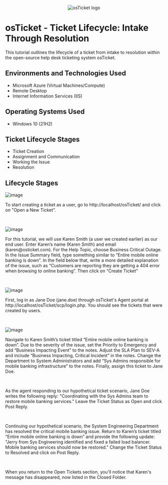 <p align="center">
<img src="https://i.imgur.com/Clzj7Xs.png" alt="osTicket logo"/>
</p>

<h1>osTicket - Ticket Lifecycle: Intake Through Resolution</h1>
This tutorial outlines the lifecycle of a ticket from intake to resolution within the open-source help desk ticketing system osTicket.<br />


<h2>Environments and Technologies Used</h2>

- Microsoft Azure (Virtual Machines/Compute)
- Remote Desktop
- Internet Information Services (IIS)

<h2>Operating Systems Used </h2>

- Windows 10</b> (21H2)

<h2>Ticket Lifecycle Stages</h2>

- Ticket Creation
- Assignment and Communication
- Working the Issue
- Resolution

<h2>Lifecycle Stages</h2>


![image](https://github.com/jamstylr/ticket-lifecycle/assets/159660523/dde4c020-5203-43a5-bbb3-61b53ecfe86e)
<p>
To start creating a ticket as a user, go to http://localhost/osTicket/ and click on "Open a New Ticket”.
</p>
<br />

![image](https://github.com/jamstylr/ticket-lifecycle/assets/159660523/b64e55be-ca66-4c01-9324-10e60f0b90e9)
<p>
For this tutorial, we will use Karen Smith (a user we created earlier) as our end user. Enter Karen’s name (Karen Smith) and email (karen@osticket.com). For the Help Topic, choose Business Critical Outage. In the Issue Summary field, type something similar to “Entire mobile online banking is down”. In the field below that, write a more detailed explanation of the issue, such as “Customers are reporting they are getting a 404 error when browsing to online banking”. Then click on “Create Ticket”
</p>
<br />

![image](https://github.com/jamstylr/ticket-lifecycle/assets/159660523/86cbbe00-a9bc-4165-ac98-de1b49e2f59e)
<p>
First, log in as Jane Doe (jane.doe) through osTicket's Agent portal at http://localhost/osTicket/scp/login.php. You should see the tickets that were created by users.
</p>
<br />

![image](https://github.com/jamstylr/ticket-lifecycle/assets/159660523/77b5d848-c081-4841-88af-73480296b1b1)
<p>
Navigate to Karen Smith’s ticket titled “Entire mobile online banking is down”. Due to the severity of the issue, set the Priority to Emergency and add “Business Impacting Event” to the notes. Adjust the SLA Plan to SEV-A and include “Business Impacting, Critical Incident” in the notes. Change the Department to System Administrators and add “Sys Admins responsible for mobile banking infrastructure” to the notes. Finally, assign this ticket to Jane Doe.
</p>
<br />


<p>
As the agent responding to our hypothetical ticket scenario, Jane Doe writes the following reply: "Coordinating with the Sys Admins team to restore mobile banking services." Leave the Ticket Status as Open and click Post Reply.
</p>
<br />


<p>
Continuing our hypothetical scenario, the System Engineering Department has resolved the critical mobile banking issue. Return to Karen’s ticket titled “Entire mobile online banking is down” and provide the following update: "Jerry from Sys Engineering identified and fixed a failed load balancer. Mobile banking services should now be restored." Change the Ticket Status to Resolved and click on Post Reply.
</p>
<br />


<p>
When you return to the Open Tickets section, you'll notice that Karen's message has disappeared, now listed in the Closed Folder.
</p>
<br />
